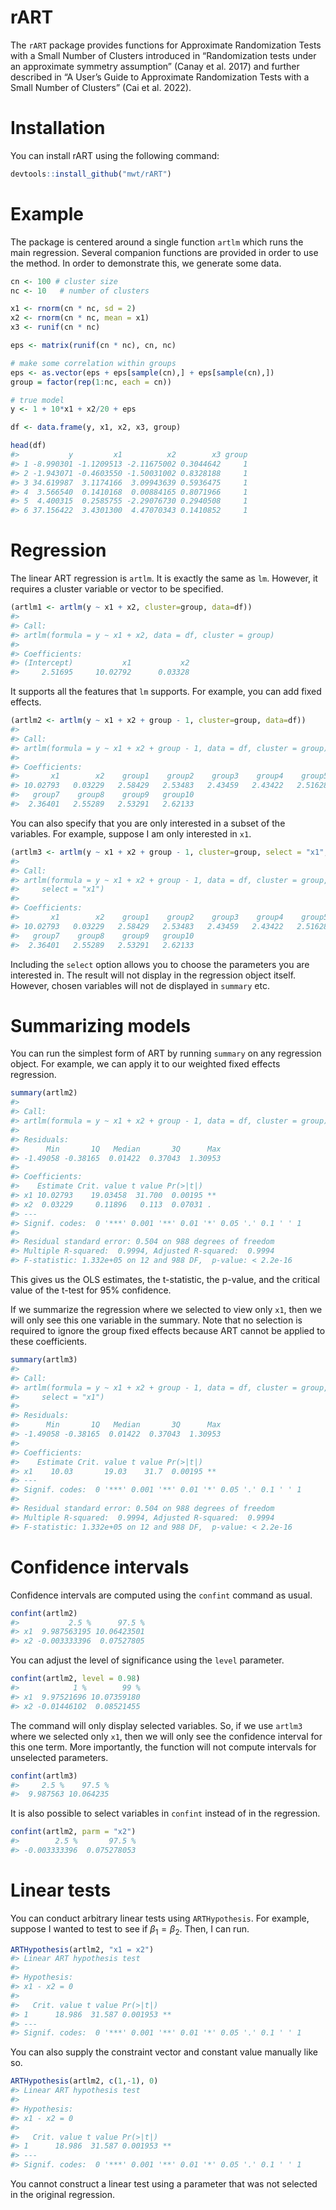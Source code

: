 # rART

The `rART` package provides functions for Approximate Randomization
Tests with a Small Number of Clusters introduced in “Randomization tests
under an approximate symmetry assumption” (Canay et al. 2017) and
further described in “A User’s Guide to Approximate Randomization Tests
with a Small Number of Clusters” (Cai et al. 2022).

# Installation

You can install rART using the following command:

``` r
devtools::install_github("mwt/rART")
```

# Example

The package is centered around a single function `artlm` which runs the
main regression. Several companion functions are provided in order to
use the method. In order to demonstrate this, we generate some data.

``` r
cn <- 100 # cluster size
nc <- 10   # number of clusters

x1 <- rnorm(cn * nc, sd = 2)
x2 <- rnorm(cn * nc, mean = x1)
x3 <- runif(cn * nc)

eps <- matrix(runif(cn * nc), cn, nc)

# make some correlation within groups
eps <- as.vector(eps + eps[sample(cn),] + eps[sample(cn),])
group = factor(rep(1:nc, each = cn))

# true model
y <- 1 + 10*x1 + x2/20 + eps

df <- data.frame(y, x1, x2, x3, group)

head(df)
#>           y         x1          x2        x3 group
#> 1 -8.990301 -1.1209513 -2.11675002 0.3044642     1
#> 2 -1.943071 -0.4603550 -1.50031002 0.8328188     1
#> 3 34.619987  3.1174166  3.09943639 0.5936475     1
#> 4  3.566540  0.1410168  0.00884165 0.8071966     1
#> 5  4.400315  0.2585755 -2.29076730 0.2940508     1
#> 6 37.156422  3.4301300  4.47070343 0.1410852     1
```

# Regression

The linear ART regression is `artlm`. It is exactly the same as `lm`.
However, it requires a cluster variable or vector to be specified.

``` r
(artlm1 <- artlm(y ~ x1 + x2, cluster=group, data=df))
#> 
#> Call:
#> artlm(formula = y ~ x1 + x2, data = df, cluster = group)
#> 
#> Coefficients:
#> (Intercept)           x1           x2  
#>     2.51695     10.02792      0.03328
```

It supports all the features that `lm` supports. For example, you can
add fixed effects.

``` r
(artlm2 <- artlm(y ~ x1 + x2 + group - 1, cluster=group, data=df))
#> 
#> Call:
#> artlm(formula = y ~ x1 + x2 + group - 1, data = df, cluster = group)
#> 
#> Coefficients:
#>       x1        x2    group1    group2    group3    group4    group5    group6  
#> 10.02793   0.03229   2.58429   2.53483   2.43459   2.43422   2.51628   2.59488  
#>   group7    group8    group9   group10  
#>  2.36401   2.55289   2.53291   2.62133
```

You can also specify that you are only interested in a subset of the
variables. For example, suppose I am only interested in `x1`.

``` r
(artlm3 <- artlm(y ~ x1 + x2 + group - 1, cluster=group, select = "x1", data=df))
#> 
#> Call:
#> artlm(formula = y ~ x1 + x2 + group - 1, data = df, cluster = group, 
#>     select = "x1")
#> 
#> Coefficients:
#>       x1        x2    group1    group2    group3    group4    group5    group6  
#> 10.02793   0.03229   2.58429   2.53483   2.43459   2.43422   2.51628   2.59488  
#>   group7    group8    group9   group10  
#>  2.36401   2.55289   2.53291   2.62133
```

Including the `select` option allows you to choose the parameters you
are interested in. The result will not display in the regression object
itself. However, chosen variables will not de displayed in `summary`
etc.

# Summarizing models

You can run the simplest form of ART by running `summary` on any
regression object. For example, we can apply it to our weighted fixed
effects regression.

``` r
summary(artlm2)
#> 
#> Call:
#> artlm(formula = y ~ x1 + x2 + group - 1, data = df, cluster = group)
#> 
#> Residuals:
#>      Min       1Q   Median       3Q      Max 
#> -1.49058 -0.38165  0.01422  0.37043  1.30953 
#> 
#> Coefficients:
#>    Estimate Crit. value t value Pr(>|t|)   
#> x1 10.02793    19.03458  31.700  0.00195 **
#> x2  0.03229     0.11896   0.113  0.07031 . 
#> ---
#> Signif. codes:  0 '***' 0.001 '**' 0.01 '*' 0.05 '.' 0.1 ' ' 1
#> 
#> Residual standard error: 0.504 on 988 degrees of freedom
#> Multiple R-squared:  0.9994, Adjusted R-squared:  0.9994 
#> F-statistic: 1.332e+05 on 12 and 988 DF,  p-value: < 2.2e-16
```

This gives us the OLS estimates, the t-statistic, the p-value, and the
critical value of the t-test for 95% confidence.

If we summarize the regression where we selected to view only `x1`, then
we will only see this one variable in the summary. Note that no
selection is required to ignore the group fixed effects because ART
cannot be applied to these coefficients.

``` r
summary(artlm3)
#> 
#> Call:
#> artlm(formula = y ~ x1 + x2 + group - 1, data = df, cluster = group, 
#>     select = "x1")
#> 
#> Residuals:
#>      Min       1Q   Median       3Q      Max 
#> -1.49058 -0.38165  0.01422  0.37043  1.30953 
#> 
#> Coefficients:
#>    Estimate Crit. value t value Pr(>|t|)   
#> x1    10.03       19.03    31.7  0.00195 **
#> ---
#> Signif. codes:  0 '***' 0.001 '**' 0.01 '*' 0.05 '.' 0.1 ' ' 1
#> 
#> Residual standard error: 0.504 on 988 degrees of freedom
#> Multiple R-squared:  0.9994, Adjusted R-squared:  0.9994 
#> F-statistic: 1.332e+05 on 12 and 988 DF,  p-value: < 2.2e-16
```

# Confidence intervals

Confidence intervals are computed using the `confint` command as usual.

``` r
confint(artlm2)
#>           2.5 %      97.5 %
#> x1  9.987563195 10.06423501
#> x2 -0.003333396  0.07527805
```

You can adjust the level of significance using the `level` parameter.

``` r
confint(artlm2, level = 0.98)
#>            1 %        99 %
#> x1  9.97521696 10.07359180
#> x2 -0.01446102  0.08521455
```

The command will only display selected variables. So, if we use `artlm3`
where we selected only `x1`, then we will only see the confidence
interval for this one term. More importantly, the function will not
compute intervals for unselected parameters.

``` r
confint(artlm3)
#>     2.5 %    97.5 % 
#>  9.987563 10.064235
```

It is also possible to select variables in `confint` instead of in the
regression.

``` r
confint(artlm2, parm = "x2")
#>        2.5 %       97.5 % 
#> -0.003333396  0.075278053
```

# Linear tests

You can conduct arbitrary linear tests using `ARTHypothesis`. For
example, suppose I wanted to test to see if
*β*<sub>1</sub> = *β*<sub>2</sub>. Then, I can run.

``` r
ARTHypothesis(artlm2, "x1 = x2")
#> Linear ART hypothesis test
#> 
#> Hypothesis:
#> x1 - x2 = 0
#> 
#>   Crit. value t value Pr(>|t|)   
#> 1      18.986  31.587 0.001953 **
#> ---
#> Signif. codes:  0 '***' 0.001 '**' 0.01 '*' 0.05 '.' 0.1 ' ' 1
```

You can also supply the constraint vector and constant value manually
like so.

``` r
ARTHypothesis(artlm2, c(1,-1), 0)
#> Linear ART hypothesis test
#> 
#> Hypothesis:
#> x1 - x2 = 0
#> 
#>   Crit. value t value Pr(>|t|)   
#> 1      18.986  31.587 0.001953 **
#> ---
#> Signif. codes:  0 '***' 0.001 '**' 0.01 '*' 0.05 '.' 0.1 ' ' 1
```

You cannot construct a linear test using a parameter that was not
selected in the original regression.
